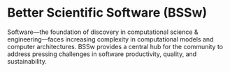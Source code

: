 # Better Scientific Software (BSSw)

Software—the foundation of discovery in computational science & engineering—faces increasing complexity in computational models and computer architectures. BSSw provides a central hub for the community to address pressing challenges in software productivity, quality, and sustainability.


<!---
Slide1 L: blog_posts/useful-practices-for-software-engineering-on-medium-sized-distributed-scientific-projects
Slide1 R: images/raw/master/Blog_0221_MediumDistrib.jpg
Slide2 L: items/pull-request-size-matters
Slide2 R: items/working-within-multiple-git-branches-simultaneously
Slide3 L: blog_posts/when-not-to-use-agile-in-scientific-software-development
Slide3 R: images/raw/master/Blog_0221_Agile.png
Slide4 L: events/siam-cse21-software-related-events
Slide4 R: events/2021-exascale-computing-project-community-bof-days
Slide5 R: events/the-collaborations-workshop-2021-cw21
Slide5 L: events/webinar-an-overview-of-the-raja-portability-suite
Slide6 L: blog_posts/advanced-training-on-extreme-scale-computing-through-atpesc
Slide6 R: images/raw/master/Blog_0121_ATPESC.jpg
--->

<!---
Caution: Blank line after first comment mark (or before last comment mark) causes build failure.
LCM: Saving for use again later
Slide4 L: blog_posts/better-scientific-software-2020-highlights
Slide4 R: images/raw/master/Blog_0121_Montage.png
--->

<!---
[Site Overview](SiteOverview.md)

[Communities Overview](CommunitiesOverview.md)

[Intro to CSE](IntroToCse.md)

[Intro to HPC](IntroToHpc.md)

--->
